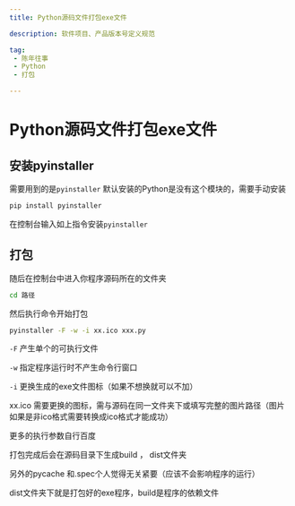 ```yaml
---
title: Python源码文件打包exe文件

description: 软件项目、产品版本号定义规范

tag:
 - 陈年往事
 - Python
 - 打包

---
```


# Python源码文件打包exe文件

##  安装pyinstaller

需要用到的是`pyinstaller` 默认安装的Python是没有这个模块的，需要手动安装

```bash
pip install pyinstaller
```

在控制台输入如上指令安装`pyinstaller`

## 打包

随后在控制台中进入你程序源码所在的文件夹

```bash
cd 路径
```

然后执行命令开始打包

```bash
pyinstaller -F -w -i xx.ico xxx.py
```

`-F` 产生单个的可执行文件

`-w` 指定程序运行时不产生命令行窗口

`-i` 更换生成的exe文件图标（如果不想换就可以不加）

xx.ico 需要更换的图标，需与源码在同一文件夹下或填写完整的图片路径（图片如果是非ico格式需要转换成ico格式才能成功）

更多的执行参数自行百度

打包完成后会在源码目录下生成build ， dist文件夹

另外的pycache 和.spec个人觉得无关紧要（应该不会影响程序的运行）

dist文件夹下就是打包好的exe程序，build是程序的依赖文件
